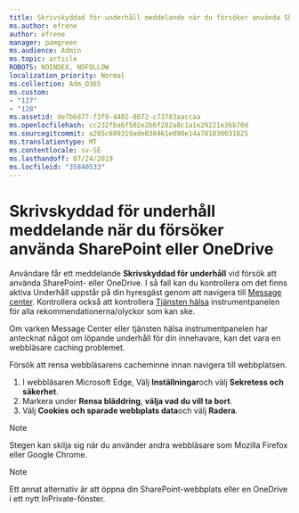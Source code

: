 ```yaml
---
title: Skrivskyddad för underhåll meddelande när du försöker använda SharePoint eller OneDrive
ms.author: efrene
author: efrene
manager: pamgreen
ms.audience: Admin
ms.topic: article
ROBOTS: NOINDEX, NOFOLLOW
localization_priority: Normal
ms.collection: Adm_O365
ms.custom:
- "127"
- "128"
ms.assetid: de7b6877-f3f9-4402-8072-c73783aaccaa
ms.openlocfilehash: cc232fba6f502e2b6f282a8c1a1e29221e36b70d
ms.sourcegitcommit: a285c609319ade038461e090e14a701830031825
ms.translationtype: MT
ms.contentlocale: sv-SE
ms.lasthandoff: 07/24/2019
ms.locfileid: "35840533"
---
```

# <a name="read-only-for-maintenance-message-when-attempting-to-use-sharepoint-or-onedrive"></a>Skrivskyddad för underhåll meddelande när du försöker använda SharePoint eller OneDrive

Användare får ett meddelande **Skrivskyddad för underhåll** vid försök att använda SharePoint- eller OneDrive.  I så fall kan du kontrollera om det finns aktiva Underhåll uppstår på din hyresgäst genom att navigera till [Message center](https://portal.office.com/adminportal/home#/MessageCenter). Kontrollera också att kontrollera [Tjänsten hälsa](https://portal.office.com/adminportal/home#/servicehealth) instrumentpanelen för alla rekommendationerna/olyckor som kan ske.

Om varken Message Center eller tjänsten hälsa instrumentpanelen har antecknat något om löpande underhåll för din innehavare, kan det vara en webbläsare caching problemet.

Försök att rensa webbläsarens cacheminne innan navigera till webbplatsen.

1. I webbläsaren Microsoft Edge, Välj **Inställningar**och välj **Sekretess och säkerhet**.
2. Markera under **Rensa bläddring**, **välja vad du vill ta bort**.
3. Välj **Cookies och sparade webbplats data**och välj **Radera**.

>[!Note] 
> Stegen kan skilja sig när du använder andra webbläsare som Mozilla Firefox eller Google Chrome.

>[!Note] 
> Ett annat alternativ är att öppna din SharePoint-webbplats eller en OneDrive i ett nytt InPrivate-fönster.